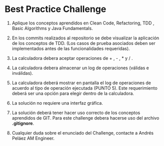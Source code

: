 # Best Practice Challenge
 
1. Aplique los conceptos aprendidos en  Clean Code, Refactoring, TDD , Basic Algorithms y Java Fundamentals.
 
2. En los commits realizados al repositorio se debe visualizar la aplicación de los conceptos de TDD. (Los casos de prueba asociados deben ser implementados antes de las funcionalidades requeridas).
 
3. La calculadora debera aceptar operaciones de + , - , * y / .
 
4. La calculadora debera almacenar un log de operaciones (válidas e inválidas).
 
5. La calculadora deberá mostrar en pantalla el log de operaciones de acuerdo al tipo de operación ejecutada (PUNTO 5). Este requerimiento deberá ser una opción para elegir dentro de la calculadora.
 
6. La solución no requiere una interfaz gráfica.
 
7. La solución deberá tener  hacer  uso correcto de los conceptos aprendidos de GIT. Para este challenge debera hacerse uso del archivo **.gitignore**.
 
8. Cualquier duda sobre el enunciado del Challenge, contacte a Andrés Peláez AM Engineer.
